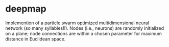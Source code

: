 # deepmap

Implemention of a particle swarm optimized multidimensional neural network (so many syllables!!). 
Nodes (i.e., neurons) are randomly initialized on a plane; node connections are within a 
chosen parameter for maximum distance in Euclidean space. 
